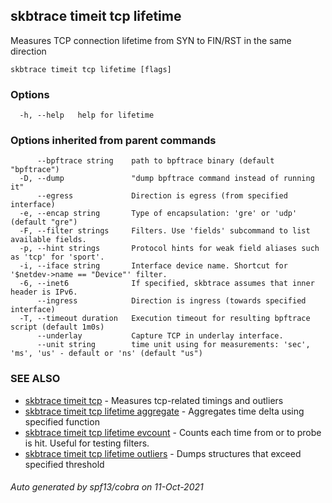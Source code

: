 ## skbtrace timeit tcp lifetime

Measures TCP connection lifetime from SYN to FIN/RST in the same direction

```
skbtrace timeit tcp lifetime [flags]
```

### Options

```
  -h, --help   help for lifetime
```

### Options inherited from parent commands

```
      --bpftrace string    path to bpftrace binary (default "bpftrace")
  -D, --dump               "dump bpftrace command instead of running it"
      --egress             Direction is egress (from specified interface)
  -e, --encap string       Type of encapsulation: 'gre' or 'udp' (default "gre")
  -F, --filter strings     Filters. Use 'fields' subcommand to list available fields.
  -p, --hint strings       Protocol hints for weak field aliases such as 'tcp' for 'sport'.
  -i, --iface string       Interface device name. Shortcut for '$netdev->name == "Device"' filter.
  -6, --inet6              If specified, skbtrace assumes that inner header is IPv6.
      --ingress            Direction is ingress (towards specified interface)
  -T, --timeout duration   Execution timeout for resulting bpftrace script (default 1m0s)
      --underlay           Capture TCP in underlay interface.
      --unit string        time unit using for measurements: 'sec', 'ms', 'us' - default or 'ns' (default "us")
```

### SEE ALSO

* [skbtrace timeit tcp](skbtrace_timeit_tcp.md)	 - Measures tcp-related timings and outliers
* [skbtrace timeit tcp lifetime aggregate](skbtrace_timeit_tcp_lifetime_aggregate.md)	 - Aggregates time delta using specified function
* [skbtrace timeit tcp lifetime evcount](skbtrace_timeit_tcp_lifetime_evcount.md)	 - Counts each time from or to probe is hit. Useful for testing filters.
* [skbtrace timeit tcp lifetime outliers](skbtrace_timeit_tcp_lifetime_outliers.md)	 - Dumps structures that exceed specified threshold

###### Auto generated by spf13/cobra on 11-Oct-2021
